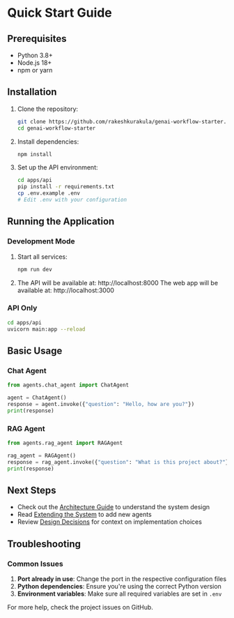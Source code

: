# Quick Start Guide

## Prerequisites

- Python 3.8+
- Node.js 18+
- npm or yarn

## Installation

1. Clone the repository:
   ```bash
   git clone https://github.com/rakeshkurakula/genai-workflow-starter.git
   cd genai-workflow-starter
   ```

2. Install dependencies:
   ```bash
   npm install
   ```

3. Set up the API environment:
   ```bash
   cd apps/api
   pip install -r requirements.txt
   cp .env.example .env
   # Edit .env with your configuration
   ```

## Running the Application

### Development Mode

1. Start all services:
   ```bash
   npm run dev
   ```

2. The API will be available at: http://localhost:8000
   The web app will be available at: http://localhost:3000

### API Only

```bash
cd apps/api
uvicorn main:app --reload
```

## Basic Usage

### Chat Agent

```python
from agents.chat_agent import ChatAgent

agent = ChatAgent()
response = agent.invoke({"question": "Hello, how are you?"})
print(response)
```

### RAG Agent

```python
from agents.rag_agent import RAGAgent

rag_agent = RAGAgent()
response = rag_agent.invoke({"question": "What is this project about?"})
print(response)
```

## Next Steps

- Check out the [Architecture Guide](./ARCHITECTURE.md) to understand the system design
- Read [Extending the System](./EXTENDING.md) to add new agents
- Review [Design Decisions](./DECISIONS.md) for context on implementation choices

## Troubleshooting

### Common Issues

1. **Port already in use**: Change the port in the respective configuration files
2. **Python dependencies**: Ensure you're using the correct Python version
3. **Environment variables**: Make sure all required variables are set in `.env`

For more help, check the project issues on GitHub.
